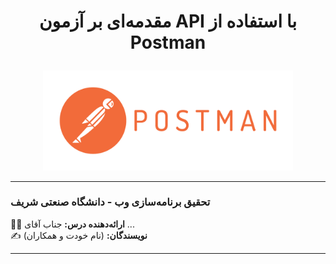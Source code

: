 # <p align="center">مقدمه‌ای بر آزمون API با استفاده از Postman</p>

<p align="center">
  <img src="Logo.png" alt="Postman Logo" width="400">
</p>

---

### تحقیق برنامه‌سازی وب - دانشگاه صنعتی شریف  
👨‍🏫 **ارائه‌دهنده درس:** جناب آقای ...  
✍ **نویسندگان:** (نام خودت و همکاران)  

---


